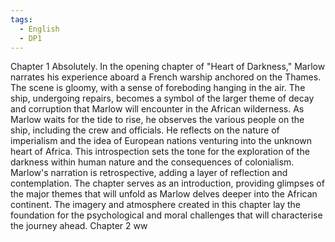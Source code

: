 ```yaml
---
tags:
  - English
  - DP1
---
```


Chapter 1
	Absolutely. In the opening chapter of "Heart of Darkness," Marlow narrates his experience aboard a French warship anchored on the Thames. The scene is gloomy, with a sense of foreboding hanging in the air. The ship, undergoing repairs, becomes a symbol of the larger theme of decay and corruption that Marlow will encounter in the African wilderness.
	As Marlow waits for the tide to rise, he observes the various people on the ship, including the crew and officials. He reflects on the nature of imperialism and the idea of European nations venturing into the unknown heart of Africa. This introspection sets the tone for the exploration of the darkness within human nature and the consequences of colonialism.
	Marlow's narration is retrospective, adding a layer of reflection and contemplation. The chapter serves as an introduction, providing glimpses of the major themes that will unfold as Marlow delves deeper into the African continent. The imagery and atmosphere created in this chapter lay the foundation for the psychological and moral challenges that will characterise the journey ahead.
Chapter 2
	ww